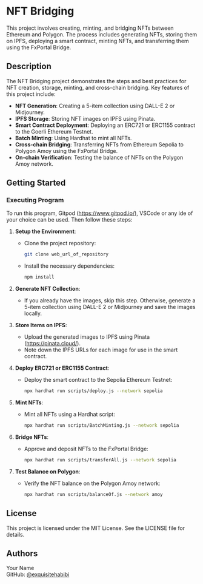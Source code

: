 # NFT Bridging

This project involves creating, minting, and bridging NFTs between Ethereum and Polygon. The process includes generating NFTs, storing them on IPFS, deploying a smart contract, minting NFTs, and transferring them using the FxPortal Bridge. 

## Description

The NFT Bridging project demonstrates the steps and best practices for NFT creation, storage, minting, and cross-chain bridging. Key features of this project include:

- **NFT Generation**: Creating a 5-item collection using DALL-E 2 or Midjourney.
- **IPFS Storage**: Storing NFT images on IPFS using Pinata.
- **Smart Contract Deployment**: Deploying an ERC721 or ERC1155 contract to the Goerli Ethereum Testnet.
- **Batch Minting**: Using Hardhat to mint all NFTs.
- **Cross-chain Bridging**: Transferring NFTs from Ethereum Sepolia to Polygon Amoy using the FxPortal Bridge.
- **On-chain Verification**: Testing the balance of NFTs on the Polygon Amoy network.

## Getting Started

### Executing Program

To run this program, Gitpod (https://www.gitpod.io/), VSCode or any ide of your choice can be used. Then follow these steps:

1. **Setup the Environment**:
   - Clone the project repository:
     ```sh
     git clone web_url_of_repository
     ```
   - Install the necessary dependencies:
     ```sh
     npm install
     ```

2. **Generate NFT Collection**:
   - If you already have the images, skip this step. Otherwise, generate a 5-item collection using DALL-E 2 or Midjourney and save the images locally.

3. **Store Items on IPFS**:
   - Upload the generated images to IPFS using Pinata (https://pinata.cloud/).
   - Note down the IPFS URLs for each image for use in the smart contract.

4. **Deploy ERC721 or ERC1155 Contract**:
   - Deploy the smart contract to the Sepolia Ethereum Testnet:
     ```sh
     npx hardhat run scripts/deploy.js --network sepolia
     ```

5. **Mint NFTs**:
   - Mint all NFTs using a Hardhat script:
     ```sh
     npx hardhat run scripts/BatchMinting.js --network sepolia
     ```

6. **Bridge NFTs**:
   - Approve and deposit NFTs to the FxPortal Bridge:
     ```sh
     npx hardhat run scripts/transferAll.js --network sepolia
     ```

7. **Test Balance on Polygon**:
   - Verify the NFT balance on the Polygon Amoy network:
     ```sh
     npx hardhat run scripts/balanceOf.js --network amoy
     ```

## License

This project is licensed under the MIT License. See the LICENSE file for details.

## Authors

Your Name  
GitHub: [@exquisitehabibi](https://github.com/exquisitehabibi)
